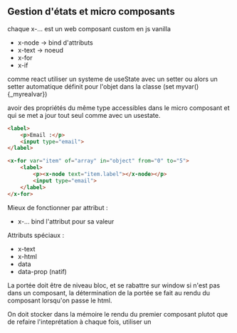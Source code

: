## Gestion d'états et micro composants

chaque x-... est un web composant custom en js vanilla

- x-node -> bind d'attributs
- x-text -> noeud
- x-for
- x-if

comme react utiliser un systeme de useState avec un setter ou alors un setter automatique définit pour l'objet dans la classe (set myvar(){_myrealvar})

avoir des propriétés du même type accessibles dans le micro composant et qui se met a jour tout seul comme avec un usestate.

```html
<label>
    <p>Email :</p>
    <input type="email">
</label>
```

```html
<x-for var="item" of="array" in="object" from="0" to="5">
    <label>
        <p><x-node text="item.label"></x-node></p>
        <input type="email">
    </label>
</x-for>
```

Mieux de fonctionner par attribut :
- x-... bind l'attribut pour sa valeur

Attributs spéciaux :
- x-text
- x-html
- data
- data-prop (natif)

La portée doit être de niveau bloc, et se rabattre sur window si n'est pas dans un composant, la détermination de la portée se fait au rendu du composant lorsqu'on passe le html.

On doit stocker dans la mémoire le rendu du premier composant plutot que de refaire l'inteprétation à chaque fois, utiliser un <template> stocké comme propriété du composant et cloner le noeud (si possible, a voir avec le binding des propriétés).

Avoir des variables magiques comme `$root` qui renvoie à l'élément racine du composant (ou au premier élément racine).

```js
define('input', (data)=>{

    data.type = data.type || 'text';

    return `
        <label>
            <p x-text="data.name"></p>
            <input x-type="data.type">
        </label>
    `;
});
```

```html
<x-input data="" data-name="">
```

```js
function define(name, renderFunction){
    // définir la nouvelle classe qui étend xElement (qui étend HTMLElement)
    // récupérer l'élément racine
    // récupérer les datas
    // bind les attributs
}
```